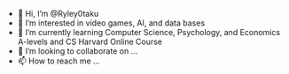 - 👋 Hi, I’m @Ryley0taku
- 👀 I’m interested in video games, AI, and data bases
- 🌱 I’m currently learning Computer Science, Psychology, and Economics A-levels and CS Harvard Online Course
- 💞️ I’m looking to collaborate on ...
- 📫 How to reach me ...

<!---
Ryley0taku/Ryley0taku is a ✨ special ✨ repository because its `README.md` (this file) appears on your GitHub profile.
You can click the Preview link to take a look at your changes.
--->
